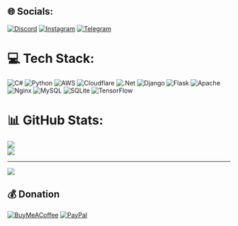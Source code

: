 ## 🌐 Socials:
[![Discord](https://img.shields.io/badge/Discord-%237289DA.svg?logo=discord&logoColor=white)](https://discord.gg/zpmqvnuXRC)
[![Instagram](https://img.shields.io/badge/Instagram-%23E4405F.svg?logo=Instagram&logoColor=white)](https://instagram.com/gnsrfan) 
[![Telegram](https://img.shields.io/badge/-telegram-white?color=white&logo=telegram&logoColor=blue)](https://t.me/gnsrfan/)

# 💻 Tech Stack:
![C#](https://img.shields.io/badge/c%23-%23239120.svg?style=for-the-badge&logo=c-sharp&logoColor=white) ![Python](https://img.shields.io/badge/python-3670A0?style=for-the-badge&logo=python&logoColor=ffdd54) ![AWS](https://img.shields.io/badge/AWS-%23FF9900.svg?style=for-the-badge&logo=amazon-aws&logoColor=white) ![Cloudflare](https://img.shields.io/badge/Cloudflare-F38020?style=for-the-badge&logo=Cloudflare&logoColor=white) ![.Net](https://img.shields.io/badge/.NET-5C2D91?style=for-the-badge&logo=.net&logoColor=white) ![Django](https://img.shields.io/badge/django-%23092E20.svg?style=for-the-badge&logo=django&logoColor=white) ![Flask](https://img.shields.io/badge/flask-%23000.svg?style=for-the-badge&logo=flask&logoColor=white) ![Apache](https://img.shields.io/badge/apache-%23D42029.svg?style=for-the-badge&logo=apache&logoColor=white) ![Nginx](https://img.shields.io/badge/nginx-%23009639.svg?style=for-the-badge&logo=nginx&logoColor=white) ![MySQL](https://img.shields.io/badge/mysql-%2300f.svg?style=for-the-badge&logo=mysql&logoColor=white) ![SQLite](https://img.shields.io/badge/sqlite-%2307405e.svg?style=for-the-badge&logo=sqlite&logoColor=white) ![TensorFlow](https://img.shields.io/badge/TensorFlow-%23FF6F00.svg?style=for-the-badge&logo=TensorFlow&logoColor=white)
# 📊 GitHub Stats:
![](https://github-readme-stats.vercel.app/api?username=Rfannn&theme=dark&hide_border=false&include_all_commits=true&count_private=false)<br/>
![](https://github-readme-streak-stats.herokuapp.com/?user=Rfannn&theme=dark&hide_border=false)<br/>

---
[![](https://visitcount.itsvg.in/api?id=Rfannn&icon=2&color=0)](https://visitcount.itsvg.in)

  ## 💰 Donation
  [![BuyMeACoffee](https://img.shields.io/badge/Buy%20Me%20a%20Coffee-ffdd00?style=for-the-badge&logo=buy-me-a-coffee&logoColor=black)](https://buymeacoffee.com/Rfannn) [![PayPal](https://img.shields.io/badge/PayPal-00457C?style=for-the-badge&logo=paypal&logoColor=white)](https://paypal.me/Rfannn) 

  
<!-- huh -->
